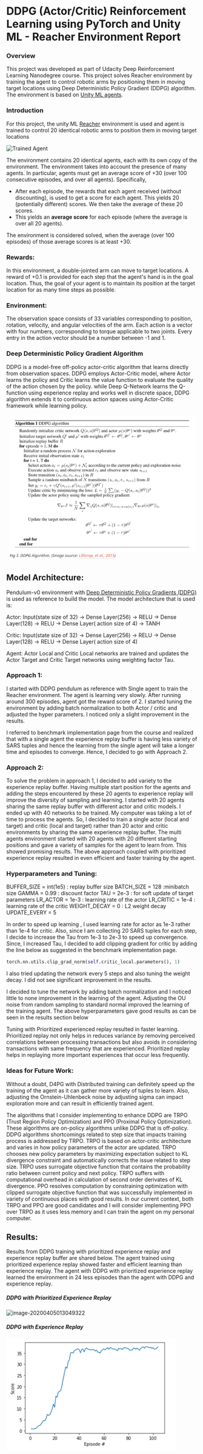 [//]: # "Image References"

[image1]: https://user-images.githubusercontent.com/10624937/43851024-320ba930-9aff-11e8-8493-ee547c6af349.gif "Trained Agent"
[image2]: https://user-images.githubusercontent.com/10624937/43851646-d899bf20-9b00-11e8-858c-29b5c2c94ccc.png "Crawler"


# DDPG (Actor/Critic) Reinforcement Learning using PyTorch and Unity ML -  Reacher Environment Report

### Overview

This project was developed as part of Udacity Deep Reinforcement Learning Nanodegree course. This project solves Reacher environment by training the agent to control robotic arms by positioning them in moving target locations using Deep Deterministic Policy Gradient (DDPG) algorithm. The environment is based on [Unity ML agents](https://github.com/Unity-Technologies/ml-agents). 

### Introduction

For this project, the unity ML [Reacher](https://github.com/Unity-Technologies/ml-agents/blob/master/docs/Learning-Environment-Examples.md#reacher) environment is used and agent is trained to control 20 identical robotic arms to position them in moving target locations

![Trained Agent][image1]

The environment contains 20 identical agents, each with its own copy of the environment. The environment  takes into account the presence of many agents.  In particular, agents must get an average score of +30 (over 100 consecutive episodes, and over all agents).  Specifically,

- After each episode, the rewards that each agent received (without discounting),  is used to get a score for each agent.  This yields 20 (potentially different) scores.  We then take the average of these 20 scores. 
- This yields an **average score** for each episode (where the average is over all 20 agents).

The environment is considered solved, when the average (over 100 episodes) of those average scores is at least +30. 

### Rewards:

In this environment, a double-jointed arm can move to target locations. A reward of +0.1 is provided for each step that the agent's hand is in the goal location. Thus, the goal of your agent is to maintain its position at the target location for as many time steps as possible.

### Environment:

The observation space consists of 33 variables corresponding to position, rotation, velocity, and angular velocities of the arm. Each action is a vector with four numbers, corresponding to torque applicable to two joints. Every entry in the action vector should be a number between -1 and 1.



### Deep Deterministic Policy Gradient Algorithm

DDPG is a model-free off-policy actor-critic algorithm that learns directly from observation spaces. DDPG employs Actor-Critic model, where Actor learns the policy and Critic learns the value function to evaluate the quality of the action chosen by the policy. while Deep Q-Network learns the Q-function using experience replay  and works well in discrete space, DDPG algorithm extends it to  continuous action spaces using Actor-Critic framework while learning policy.

![image-20200403165854862](images/image-20200403165854862.png)



## Model Architecture:

Pendulum-v0 environment with [Deep Deterministic Policy Gradients (DDPG)](https://github.com/udacity/deep-reinforcement-learning/blob/master/ddpg-pendulum/DDPG.ipynb) is used as reference  to build the model.  The model architecture that is used is:

Actor:
	Input(state size of 32) &rarr; Dense Layer(256) &rarr; RELU &rarr; Dense Layer(128) &rarr; RELU &rarr; Dense Layer( action size of 4) &rarr; TANH

Critic:
	Input(state size of 32) &rarr; Dense Layer(256) &rarr; RELU &rarr; Dense Layer(128) &rarr; RELU &rarr; Dense Layer( action size of 4) 

Agent:
	Actor Local and Critic Local networks are trained and updates the Actor Target and Critic Target networks using weighting factor Tau.



### Approach 1:

I started with DDPG pendulum as reference with Single agent to train the Reacher environment. The agent is learning very slowly. After running around 300 episodes, agent got the reward score of 2. I started tuning the environment by adding batch normalization to both Actor / critic and adjusted the hyper parameters.  I noticed only a slight improvement in the results.  

I referred to benchmark implementation page from the course and realized that with a single agent the experience replay buffer is having less variety of SARS tuples and hence the learning from the single agent will take a longer time and episodes  to converge. Hence, I decided to go with Approach 2.

### Approach 2:

To solve the problem in approach 1, I decided to add variety to the experience replay buffer. Having multiple start position for the agents and adding the steps encountered by these 20 agents to experience replay will improve the diversity of sampling and learning.  I started with 20 agents sharing the same replay buffer with different actor and critic models. I ended up with 40 networks to be trained. My computer was taking a lot of time to process the agents. So, I decided to train a single actor (local and target) and critic (local and target) rather than 20 actor and critic environments by sharing the same experience replay buffer. The multi agents environment started with 20 agents with 20 different starting positions and gave a variety of samples for the agent to learn from.  This showed promising results. The above approach coupled with prioritized experience replay resulted in even efficient and faster training by the agent. 

### Hyperparameters and Tuning:

BUFFER_SIZE = int(1e5)  : replay buffer size
BATCH_SIZE = 128        :minibatch size
GAMMA = 0.99            : discount factor
TAU = 2e-3              : for soft update of target parameters
LR_ACTOR = 1e-3         : learning rate of the actor 
LR_CRITIC = 1e-4        : learning rate of the critic
WEIGHT_DECAY = 0        : L2 weight decay
UPDATE_EVERY = 5

In order to speed up learning , I used learning rate for actor as 1e-3 rather than 1e-4 for critic. Also, since I am collecting 20 SARS tuples for each step, I decide to increase the Tau from 1e-3 to 2e-3 to speed up convergence. Since, I increased Tau, I decided to add clipping gradient for critic by adding the line below as suggested in the benchmark implementation page. 

```python
torch.nn.utils.clip_grad_norm(self.critic_local.parameters(), 1)
```

I also tried updating the network every 5 steps and also tuning the weight decay. I did not see significant improvement in the results. 

I decided to tune the network by adding batch normalization and I  noticed little to none improvement in the learning of the agent.  Adjusting the OU noise from random sampling to standard normal improved the learning of the training agent. The above hyperparameters gave good results as can be seen in the results section below

Tuning with Prioritized experienced replay resulted in faster learning. Prioritized replay not only helps in reduces variance by removing perceived correlations between processing transactions but also avoids  in considering transactions with same frequency that are experienced. Prioritized replay helps in replaying more important experiences that occur less frequently. 

### Ideas for Future Work:

Without a doubt, D4PG with Distributed training can definitely speed up the training of the agent as it can gather more variety of tuples to learn.  Also, adjusting the Ornstein-Uhlenbeck noise by adjusting sigma can impact exploration more and can result in efficiently trained agent.  

The algorithms that I consider implementing to enhance DDPG are TRPO (Trust Region Policy Optimization) and PPO (Proximal Policy Optimization). These algorithms are on-policy algorithms unlike DDPG that is off-policy. DDPG algorithms shortcomings related to step size that impacts training process is addressed by TRPO. TRPO is based on actor-critic architecture and varies in how policy parameters of the actor are updated. TRPO  chooses new policy parameters by maximizing expectation subject to KL divergence constraint and automatically corrects the issue related to step size. TRPO uses surrogate objective function that contains the probability ratio between current policy and next policy. TRPO suffers with computational overhead in calculation of second order derivates of KL divergence.  PPO resolves computation by constraining optimization with clipped surrogate objective function that was successfully implemented in variety of continuous places with good results. In our current context, both TRPO and PPO  are good candidates and I will consider implementing PPO over TRPO as it uses less memory and I can train the agent on my personal computer.

## Results:

Results from DDPG training  with prioritized experience replay and experience replay buffer are shared below. The agent trained using prioritized experience replay showed faster and efficient learning than experience replay. The agent with DDPG with prioritized experience replay learned the environment in 24 less episodes than the agent with DDPG and experience replay.

##### DDPG with Prioritized Experience Replay

![image-20200405013049322](D:\DeepLearning\git\ddpg_reinforcement_learning\images\image-20200405013049322.png)

##### DDPG with Experience Replay

![image-20200403170122634](images\image-20200403170122634.png)
